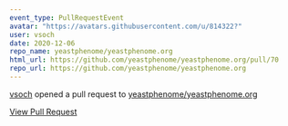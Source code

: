 ```yaml
---
event_type: PullRequestEvent
avatar: "https://avatars.githubusercontent.com/u/814322?"
user: vsoch
date: 2020-12-06
repo_name: yeastphenome/yeastphenome.org
html_url: https://github.com/yeastphenome/yeastphenome.org/pull/70
repo_url: https://github.com/yeastphenome/yeastphenome.org
---
```


<a href='https://github.com/vsoch' target='_blank'>vsoch</a> opened a pull request to <a href='https://github.com/yeastphenome/yeastphenome.org' target='_blank'>yeastphenome/yeastphenome.org</a>

<a href='https://github.com/yeastphenome/yeastphenome.org/pull/70' target='_blank'>View Pull Request</a>